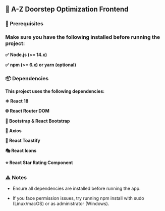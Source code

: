 ## 🚀 A-Z Doorstep Optimization Frontend
### 📌 Prerequisites
### Make sure you have the following installed before running the project:

**✅ Node.js (>= 14.x)**

**✅ npm (>= 6.x) or yarn (optional)**

### 📦 Dependencies

**This project uses the following dependencies:**

**⚛️ React 18**

**🌐 React Router DOM**

**🎨 Bootstrap & React Bootstrap**

**🔗 Axios**

**🔔 React Toastify**

**🎭 React Icons**

**⭐ React Star Rating Component** 


### ⚠️ Notes

 - Ensure all dependencies are installed before running the app.

 - If you face permission issues, try running npm install with sudo (Linux/macOS) or as administrator (Windows).
